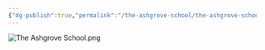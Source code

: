 ```yaml
---
{"dg-publish":true,"permalink":"/the-ashgrove-school/the-ashgrove-school/","tags":["gardenEntry"]}
---
```


![The Ashgrove School.png](/img/user/The%20Ashgrove%20School/z-Media/The%20Ashgrove%20School.png)

